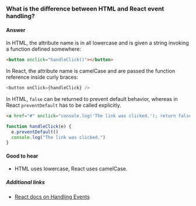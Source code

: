 ### What is the difference between HTML and React event handling?

#### Answer

In HTML, the attribute name is in all lowercase and is given a string invoking a function defined somewhere:

```html
<button onclick="handleClick()"></button>
```

In React, the attribute name is camelCase and are passed the function reference inside curly braces:

```js
<button onClick={handleClick} />
```

In HTML, `false` can be returned to prevent default behavior, whereas in React `preventDefault` has to be called explicitly.

```html
<a href="#" onclick="console.log('The link was clicked.'); return false" />
```

```js
function handleClick(e) {
  e.preventDefault()
  console.log("The link was clicked.")
}
```

#### Good to hear

* HTML uses lowercase, React uses camelCase.

##### Additional links

* [React docs on Handling Events](https://reactjs.org/docs/handling-events.html)

<!-- tags: (react,javascript,html) -->

<!-- expertise: (1) -->
